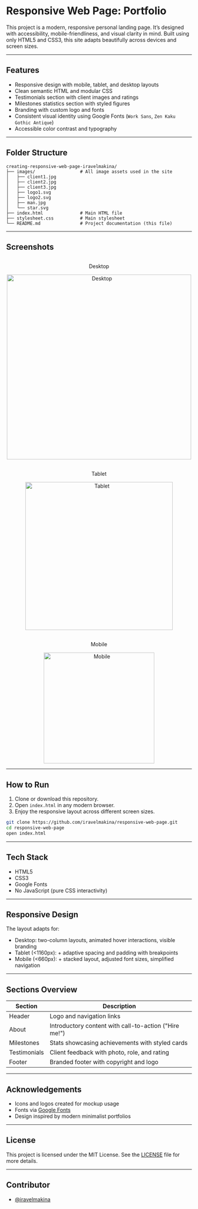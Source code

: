 # Responsive Web Page: Portfolio

This project is a modern, responsive personal landing page. It’s designed with accessibility, mobile-friendliness, and visual clarity in mind. Built using only HTML5 and CSS3, this site adapts beautifully across devices and screen sizes.

---

## Features

- Responsive design with mobile, tablet, and desktop layouts
- Clean semantic HTML and modular CSS
- Testimonials section with client images and ratings
- Milestones statistics section with styled figures
- Branding with custom logo and fonts
- Consistent visual identity using Google Fonts (`Work Sans`, `Zen Kaku Gothic Antique`)
- Accessible color contrast and typography

---

## Folder Structure

```
creating-responsive-web-page-iravelmakina/
├── images/                 # All image assets used in the site
│   ├── client1.jpg
│   ├── client2.jpg
│   ├── client3.jpg
│   ├── logo1.svg
│   ├── logo2.svg
│   ├── man.jpg
│   └── star.svg
├── index.html              # Main HTML file
├── stylesheet.css          # Main stylesheet
└── README.md               # Project documentation (this file)
```

---

## Screenshots

<div align="center" style="display: flex; flex-wrap: wrap; justify-content: center; gap: 16px;">
    <div style="text-align: center;">
        <p>Desktop</p>
        <img width="500" alt="Desktop" src="https://github.com/user-attachments/assets/769eed30-5eac-4b3c-9072-6c2cf4c0e204" />
    </div>
    <div style="text-align: center;">
        <p>Tablet</p>
        <img width="400" alt="Tablet" src="https://github.com/user-attachments/assets/73dafd86-5a0e-407b-9adf-f04cb9c897a1" />
    </div>
    <div style="text-align: center;">
        <p>Mobile</p>
        <img width="300" alt="Mobile" src="https://github.com/user-attachments/assets/7a6ec009-0c31-450a-886e-ed9c415fff80" />
    </div>
</div>

---

## How to Run

1. Clone or download this repository.
2. Open `index.html` in any modern browser.
3. Enjoy the responsive layout across different screen sizes.

```bash
git clone https://github.com/iravelmakina/responsive-web-page.git
cd responsive-web-page
open index.html
```

---

## Tech Stack

- HTML5
- CSS3
- Google Fonts
- No JavaScript (pure CSS interactivity)

---

## Responsive Design

The layout adapts for:
- Desktop: two-column layouts, animated hover interactions, visible branding
- Tablet (<1160px): + adaptive spacing and padding with breakpoints
- Mobile (<660px): + stacked layout, adjusted font sizes, simplified navigation

---

## Sections Overview

| Section        | Description                                                       |
|----------------|-------------------------------------------------------------------|
| Header         | Logo and navigation links                                         |
| About          | Introductory content with call-to-action ("Hire me!")             |
| Milestones     | Stats showcasing achievements with styled cards                   |
| Testimonials   | Client feedback with photo, role, and rating                      |
| Footer         | Branded footer with copyright and logo                            |

---

## Acknowledgements

- Icons and logos created for mockup usage
- Fonts via [Google Fonts](https://fonts.google.com/)
- Design inspired by modern minimalist portfolios

---


## License

This project is licensed under the MIT License. See the [LICENSE](LICENSE) file for more details.

---

## Contributor

- [@iravelmakina](https://github.com/iravelmakina)
